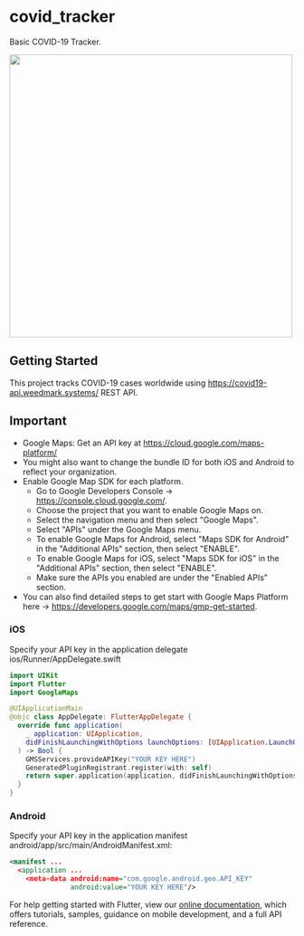 # covid_tracker

Basic COVID-19 Tracker.

<img src="https://user-images.githubusercontent.com/3673431/79259278-4e4f1100-7e41-11ea-9951-01320c1f250e.png" height="500">


## Getting Started

This project tracks COVID-19 cases worldwide using https://covid19-api.weedmark.systems/ REST API.

## Important
- Google Maps: Get an API key at https://cloud.google.com/maps-platform/
- You might also want to change the bundle ID for both iOS and Android to reflect your organization.
- Enable Google Map SDK for each platform.
    - Go to Google Developers Console -> https://console.cloud.google.com/.
    - Choose the project that you want to enable Google Maps on.
    - Select the navigation menu and then select "Google Maps".
    - Select "APIs" under the Google Maps menu.
    - To enable Google Maps for Android, select "Maps SDK for Android" in the "Additional APIs" section, then select "ENABLE".
    - To enable Google Maps for iOS, select "Maps SDK for iOS" in the "Additional APIs" section, then select "ENABLE".
    - Make sure the APIs you enabled are under the "Enabled APIs" section.
- You can also find detailed steps to get start with Google Maps Platform here -> https://developers.google.com/maps/gmp-get-started.

### iOS
Specify your API key in the application delegate ios/Runner/AppDelegate.swift
```swift
import UIKit
import Flutter
import GoogleMaps

@UIApplicationMain
@objc class AppDelegate: FlutterAppDelegate {
  override func application(
    _ application: UIApplication,
    didFinishLaunchingWithOptions launchOptions: [UIApplication.LaunchOptionsKey: Any]?
  ) -> Bool {
    GMSServices.provideAPIKey("YOUR KEY HERE")
    GeneratedPluginRegistrant.register(with: self)
    return super.application(application, didFinishLaunchingWithOptions: launchOptions)
  }
}
```

### Android
Specify your API key in the application manifest android/app/src/main/AndroidManifest.xml:
```xml
<manifest ...
  <application ...
    <meta-data android:name="com.google.android.geo.API_KEY"
               android:value="YOUR KEY HERE"/>
```


For help getting started with Flutter, view our
[online documentation](https://flutter.dev/docs), which offers tutorials,
samples, guidance on mobile development, and a full API reference.
